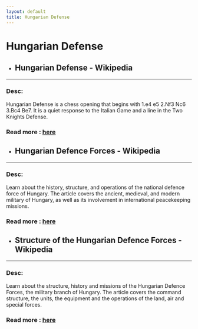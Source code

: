 ```yaml
---
layout: default
title: Hungarian Defense
---
```

# Hungarian Defense
- ## **Hungarian Defense - Wikipedia** 

---
### Desc: 
 Hungarian Defense is a chess opening that begins with 1.e4 e5 2.Nf3 Nc6 3.Bc4 Be7. It is a quiet response to the Italian Game and a line in the Two Knights Defense. 
### Read more : [here](https://en.wikipedia.org/wiki/Hungarian_Defense) 
- ## **Hungarian Defence Forces - Wikipedia** 

---
### Desc: 
 Learn about the history, structure, and operations of the national defence force of Hungary. The article covers the ancient, medieval, and modern military of Hungary, as well as its involvement in international peacekeeping missions. 
### Read more : [here](https://en.wikipedia.org/wiki/Hungarian_Defence_Forces) 
- ## **Structure of the Hungarian Defence Forces - Wikipedia** 

---
### Desc: 
 Learn about the structure, history and missions of the Hungarian Defence Forces, the military branch of Hungary. The article covers the command structure, the units, the equipment and the operations of the land, air and special forces. 
### Read more : [here](https://en.wikipedia.org/wiki/Structure_of_the_Hungarian_Defence_Forces) 


